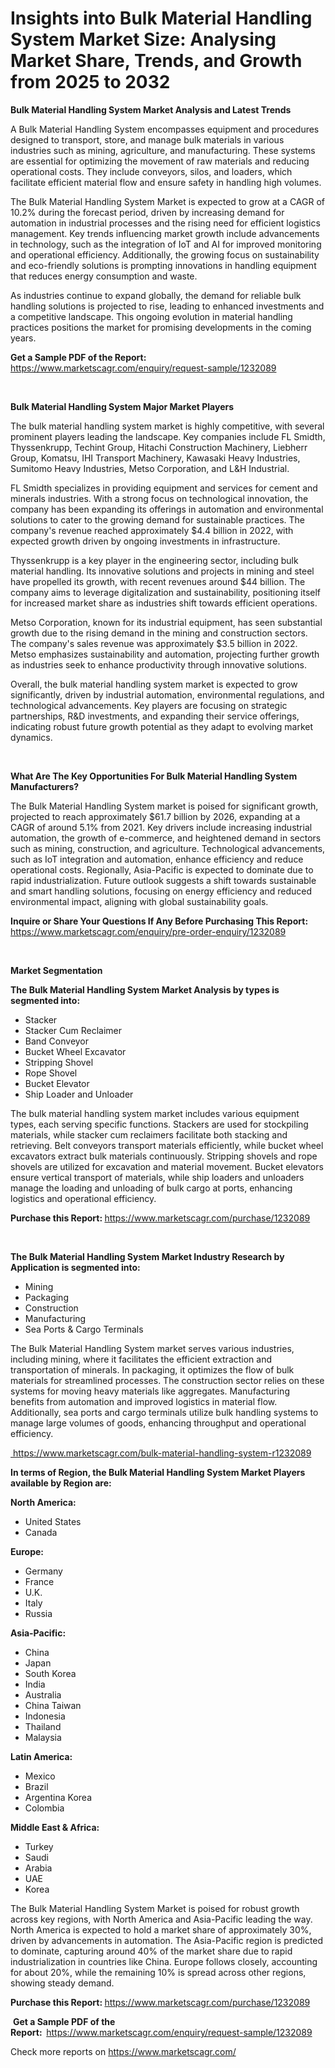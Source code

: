 <p><h1>Insights into Bulk Material Handling System Market Size: Analysing Market Share, Trends, and Growth from 2025 to 2032</h1></p><p><strong>Bulk Material Handling System Market Analysis and Latest Trends</strong></p>
<p><p>A Bulk Material Handling System encompasses equipment and procedures designed to transport, store, and manage bulk materials in various industries such as mining, agriculture, and manufacturing. These systems are essential for optimizing the movement of raw materials and reducing operational costs. They include conveyors, silos, and loaders, which facilitate efficient material flow and ensure safety in handling high volumes.</p><p>The Bulk Material Handling System Market is expected to grow at a CAGR of 10.2% during the forecast period, driven by increasing demand for automation in industrial processes and the rising need for efficient logistics management. Key trends influencing market growth include advancements in technology, such as the integration of IoT and AI for improved monitoring and operational efficiency. Additionally, the growing focus on sustainability and eco-friendly solutions is prompting innovations in handling equipment that reduces energy consumption and waste.</p><p>As industries continue to expand globally, the demand for reliable bulk handling solutions is projected to rise, leading to enhanced investments and a competitive landscape. This ongoing evolution in material handling practices positions the market for promising developments in the coming years.</p></p>
<p><strong>Get a Sample PDF of the Report:&nbsp;</strong> <a href="https://www.marketscagr.com/enquiry/request-sample/1232089?utm_campaign=2994&utm_medium=2&utm_source=Github&utm_content=ia&utm_term=09042025&utm_id=bulk-material-handling-system">https://www.marketscagr.com/enquiry/request-sample/1232089</a></p>
<p>&nbsp;</p>
<p><strong>Bulk Material Handling System Major Market Players</strong></p>
<p><p>The bulk material handling system market is highly competitive, with several prominent players leading the landscape. Key companies include FL Smidth, Thyssenkrupp, Techint Group, Hitachi Construction Machinery, Liebherr Group, Komatsu, IHI Transport Machinery, Kawasaki Heavy Industries, Sumitomo Heavy Industries, Metso Corporation, and L&H Industrial.</p><p>FL Smidth specializes in providing equipment and services for cement and minerals industries. With a strong focus on technological innovation, the company has been expanding its offerings in automation and environmental solutions to cater to the growing demand for sustainable practices. The company's revenue reached approximately $4.4 billion in 2022, with expected growth driven by ongoing investments in infrastructure.</p><p>Thyssenkrupp is a key player in the engineering sector, including bulk material handling. Its innovative solutions and projects in mining and steel have propelled its growth, with recent revenues around $44 billion. The company aims to leverage digitalization and sustainability, positioning itself for increased market share as industries shift towards efficient operations.</p><p>Metso Corporation, known for its industrial equipment, has seen substantial growth due to the rising demand in the mining and construction sectors. The company's sales revenue was approximately $3.5 billion in 2022. Metso emphasizes sustainability and automation, projecting further growth as industries seek to enhance productivity through innovative solutions.</p><p>Overall, the bulk material handling system market is expected to grow significantly, driven by industrial automation, environmental regulations, and technological advancements. Key players are focusing on strategic partnerships, R&D investments, and expanding their service offerings, indicating robust future growth potential as they adapt to evolving market dynamics.</p></p>
<p>&nbsp;</p>
<p><strong>What Are The Key Opportunities For Bulk Material Handling System Manufacturers?</strong></p>
<p><p>The Bulk Material Handling System market is poised for significant growth, projected to reach approximately $61.7 billion by 2026, expanding at a CAGR of around 5.1% from 2021. Key drivers include increasing industrial automation, the growth of e-commerce, and heightened demand in sectors such as mining, construction, and agriculture. Technological advancements, such as IoT integration and automation, enhance efficiency and reduce operational costs. Regionally, Asia-Pacific is expected to dominate due to rapid industrialization. Future outlook suggests a shift towards sustainable and smart handling solutions, focusing on energy efficiency and reduced environmental impact, aligning with global sustainability goals.</p></p>
<p><strong>Inquire or Share Your Questions If Any Before Purchasing This Report:</strong> <a href="https://www.marketscagr.com/enquiry/pre-order-enquiry/1232089?utm_campaign=2994&utm_medium=2&utm_source=Github&utm_content=ia&utm_term=09042025&utm_id=bulk-material-handling-system">https://www.marketscagr.com/enquiry/pre-order-enquiry/1232089</a></p>
<p>&nbsp;</p>
<p><strong>Market Segmentation</strong></p>
<p><strong>The Bulk Material Handling System Market Analysis by types is segmented into:</strong></p>
<p><ul><li>Stacker</li><li>Stacker Cum Reclaimer</li><li>Band Conveyor</li><li>Bucket Wheel Excavator</li><li>Stripping Shovel</li><li>Rope Shovel</li><li>Bucket Elevator</li><li>Ship Loader and Unloader</li></ul></p>
<p><p>The bulk material handling system market includes various equipment types, each serving specific functions. Stackers are used for stockpiling materials, while stacker cum reclaimers facilitate both stacking and retrieving. Belt conveyors transport materials efficiently, while bucket wheel excavators extract bulk materials continuously. Stripping shovels and rope shovels are utilized for excavation and material movement. Bucket elevators ensure vertical transport of materials, while ship loaders and unloaders manage the loading and unloading of bulk cargo at ports, enhancing logistics and operational efficiency.</p></p>
<p><strong>Purchase this Report:&nbsp;</strong><a href="https://www.marketscagr.com/purchase/1232089?utm_campaign=2994&utm_medium=2&utm_source=Github&utm_content=ia&utm_term=09042025&utm_id=bulk-material-handling-system">https://www.marketscagr.com/purchase/1232089</a></p>
<p>&nbsp;</p>
<p><strong>The Bulk Material Handling System Market Industry Research by Application is segmented into:</strong></p>
<p><ul><li>Mining</li><li>Packaging</li><li>Construction</li><li>Manufacturing</li><li>Sea Ports & Cargo Terminals</li></ul></p>
<p><p>The Bulk Material Handling System market serves various industries, including mining, where it facilitates the efficient extraction and transportation of minerals. In packaging, it optimizes the flow of bulk materials for streamlined processes. The construction sector relies on these systems for moving heavy materials like aggregates. Manufacturing benefits from automation and improved logistics in material flow. Additionally, sea ports and cargo terminals utilize bulk handling systems to manage large volumes of goods, enhancing throughput and operational efficiency.</p></p>
<p><a href="https://www.marketscagr.com/bulk-material-handling-system-r1232089?utm_campaign=2994&utm_medium=2&utm_source=Github&utm_content=ia&utm_term=09042025&utm_id=bulk-material-handling-system">&nbsp;https://www.marketscagr.com/bulk-material-handling-system-r1232089</a></p>
<p><strong>In terms of Region, the Bulk Material Handling System Market Players available by Region are:</strong></p>
<p>
    <p> <strong> North America: </strong>
        <ul>
            <li>United States</li>
            <li>Canada</li>
        </ul>
        </p> 
    <p> <strong> Europe: </strong>
        <ul>
            <li>Germany</li>
            <li>France</li>
            <li>U.K.</li>
            <li>Italy</li>
            <li>Russia</li>
        </ul>
        </p> 
    <p> <strong> Asia-Pacific: </strong>
        <ul>
            <li>China</li>
            <li>Japan</li>
            <li>South Korea</li>
            <li>India</li>
            <li>Australia</li>
            <li>China Taiwan</li>
            <li>Indonesia</li>
            <li>Thailand</li>
            <li>Malaysia</li>
        </ul>
        </p> 
    <p> <strong> Latin America: </strong>
        <ul>
            <li>Mexico</li>
            <li>Brazil</li>
            <li>Argentina Korea</li>
            <li>Colombia</li>
        </ul>
        </p> 
    <p> <strong> Middle East & Africa: </strong>
        <ul>
            <li>Turkey</li>
            <li>Saudi</li>
            <li>Arabia</li>
            <li>UAE</li>
            <li>Korea</li>
        </ul>
    </p>
    </p>
<p><p>The Bulk Material Handling System Market is poised for robust growth across key regions, with North America and Asia-Pacific leading the way. North America is expected to hold a market share of approximately 30%, driven by advancements in automation. The Asia-Pacific region is predicted to dominate, capturing around 40% of the market share due to rapid industrialization in countries like China. Europe follows closely, accounting for about 20%, while the remaining 10% is spread across other regions, showing steady demand.</p></p>
<p><strong>Purchase this Report: </strong><a href="https://www.marketscagr.com/purchase/1232089?utm_campaign=2994&utm_medium=2&utm_source=Github&utm_content=ia&utm_term=09042025&utm_id=bulk-material-handling-system">https://www.marketscagr.com/purchase/1232089</a></p>
<p>&nbsp;<strong>Get a Sample PDF of the Report:&nbsp;&nbsp;</strong><a href="https://www.marketscagr.com/enquiry/request-sample/1232089?utm_campaign=2994&utm_medium=2&utm_source=Github&utm_content=ia&utm_term=09042025&utm_id=bulk-material-handling-system">https://www.marketscagr.com/enquiry/request-sample/1232089</a></p>
<p><strong></strong></p>
<p>Check more reports on <a href="https://www.marketscagr.com/?utm_campaign=2994&utm_medium=2&utm_source=Github&utm_content=ia&utm_term=09042025&utm_id=bulk-material-handling-system">https://www.marketscagr.com/</a></p>